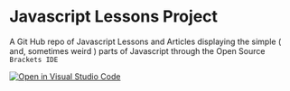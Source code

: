 # Javascript Lessons Project

A Git Hub repo of Javascript Lessons and Articles displaying the simple ( and, sometimes weird ) parts of Javascript through the Open Source `Brackets IDE`

[![Open in Visual Studio Code](https://open.vscode.dev/badges/open-in-vscode.svg)](https://open.vscode.dev/rwebaz/Javascript-Lessons-Project)
